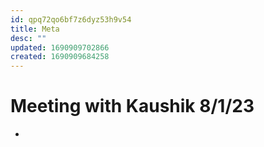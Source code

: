 ```yaml
---
id: qpq72qo6bf7z6dyz53h9v54
title: Meta
desc: ""
updated: 1690909702866
created: 1690909684258
---
```


# Meeting with Kaushik 8/1/23

-
